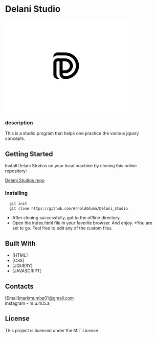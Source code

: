 # Delani Studio








![delani studio logo](./assets/logo/oo.jpg)
### description
This is a studio program that helps one practice the various jquery concepts.
## Getting Started

Install Delani Studios on your local machine by cloning this online repository:

[Delani Studios repo](https://github.com/ArnoldOduma/Delani_Studio)
### Installing
```
  git init 
  git clone https://github.com/ArnoldOduma/Delani_Studio
```
* After cloning successfully, got to the offline directory.
* Open the index.html file in your favorite browser. And enjoy.
*You are set to go. Feel free to edit any of the custom files.
## Built With

* [HTML]
* [CSS]
* [JQUERY]
* [JAVASCRIPT]
## Contacts

[Email]markmumba01@gmail.com <br>
instagram - m.u.m.b.a_
## License

This project is licensed under the MIT License 


